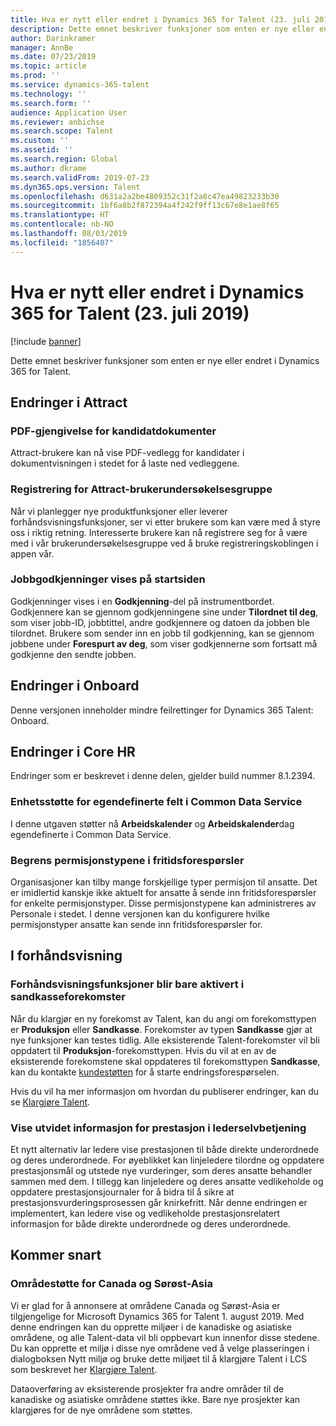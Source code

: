 ```yaml
---
title: Hva er nytt eller endret i Dynamics 365 for Talent (23. juli 2019)
description: Dette emnet beskriver funksjoner som enten er nye eller endret i Microsoft Dynamics 365 for Talent.
author: Darinkramer
manager: AnnBe
ms.date: 07/23/2019
ms.topic: article
ms.prod: ''
ms.service: dynamics-365-talent
ms.technology: ''
ms.search.form: ''
audience: Application User
ms.reviewer: anbichse
ms.search.scope: Talent
ms.custom: ''
ms.assetid: ''
ms.search.region: Global
ms.author: dkrame
ms.search.validFrom: 2019-07-23
ms.dyn365.ops.version: Talent
ms.openlocfilehash: d631a2a2be4809352c31f2a8c47ea49823233b30
ms.sourcegitcommit: 1bf6a8b2f872394a4f242f9ff13c67e8e1ae8f65
ms.translationtype: HT
ms.contentlocale: nb-NO
ms.lasthandoff: 08/03/2019
ms.locfileid: "1856407"
---
```

# <a name="whats-new-or-changed-in-dynamics-365-for-talent-july-23-2019"></a>Hva er nytt eller endret i Dynamics 365 for Talent (23. juli 2019)

[!include [banner](includes/banner.md)]

Dette emnet beskriver funksjoner som enten er nye eller endret i Dynamics 365 for Talent.

## <a name="changes-in-attract"></a>Endringer i Attract

### <a name="pdf-renderer-for-candidate-documents"></a>PDF-gjengivelse for kandidatdokumenter

Attract-brukere kan nå vise PDF-vedlegg for kandidater i dokumentvisningen i stedet for å laste ned vedleggene.

### <a name="signing-up-for-attract-user-research-group"></a>Registrering for Attract-brukerundersøkelsesgruppe 

Når vi planlegger nye produktfunksjoner eller leverer forhåndsvisningsfunksjoner, ser vi etter brukere som kan være med å styre oss i riktig retning. Interesserte brukere kan nå registrere seg for å være med i vår brukerundersøkelsesgruppe ved å bruke registreringskoblingen i appen vår.

### <a name="job-approvals-appear-on-the-home-page"></a>Jobbgodkjenninger vises på startsiden

Godkjenninger vises i en **Godkjenning**-del på instrumentbordet. Godkjennere kan se gjennom godkjenningene sine under **Tilordnet til deg**, som viser jobb-ID, jobbtittel, andre godkjennere og datoen da jobben ble tilordnet. Brukere som sender inn en jobb til godkjenning, kan se gjennom jobbene under **Forespurt av deg**, som viser godkjennerne som fortsatt må godkjenne den sendte jobben.

## <a name="changes-in-onboard"></a>Endringer i Onboard
Denne versjonen inneholder mindre feilrettinger for Dynamics 365 Talent: Onboard.

## <a name="changes-in-core-hr"></a>Endringer i Core HR
Endringer som er beskrevet i denne delen, gjelder build nummer 8.1.2394.

### <a name="entity-support-for-custom-fields-in-common-data-service"></a>Enhetsstøtte for egendefinerte felt i Common Data Service 

I denne utgaven støtter nå **Arbeidskalender** og **Arbeidskalender**dag egendefinerte i Common Data Service.

### <a name="restrict-leave-types-in-time-off-requests"></a>Begrens permisjonstypene i fritidsforespørsler

Organisasjoner kan tilby mange forskjellige typer permisjon til ansatte. Det er imidlertid kanskje ikke aktuelt for ansatte å sende inn fritidsforespørsler for enkelte permisjonstyper. Disse permisjonstypene kan administreres av Personale i stedet. I denne versjonen kan du konfigurere hvilke permisjonstyper ansatte kan sende inn fritidsforespørsler for. 

## <a name="in-preview"></a>I forhåndsvisning

### <a name="preview-features-are-enabled-only-in-sandbox-instances"></a>Forhåndsvisningsfunksjoner blir bare aktivert i sandkasseforekomster

Når du klargjør en ny forekomst av Talent, kan du angi om forekomsttypen er **Produksjon** eller **Sandkasse**. Forekomster av typen **Sandkasse** gjør at nye funksjoner kan testes tidlig. Alle eksisterende Talent-forekomster vil bli oppdatert til **Produksjon**-forekomsttypen. Hvis du vil at en av de eksisterende forekomstene skal oppdateres til forekomsttypen **Sandkasse**, kan du kontakte [kundestøtten](https://docs.microsoft.com/dynamics365/unified-operations/talent/talent-support) for å starte endringsforespørselen.

Hvis du vil ha mer informasjon om hvordan du publiserer endringer, kan du se [Klargjøre Talent](https://docs.microsoft.com/dynamics365/unified-operations/talent/provisioning-talent).

### <a name="view-extended-information-for-performance-in-manager-self-service"></a>Vise utvidet informasjon for prestasjon i lederselvbetjening

Et nytt alternativ lar ledere vise prestasjonen til både direkte underordnede og deres underordnede. For øyeblikket kan linjeledere tilordne og oppdatere prestasjonsmål og utstede nye vurderinger, som deres ansatte behandler sammen med dem. I tillegg kan linjeledere og deres ansatte vedlikeholde og oppdatere prestasjonsjournaler for å bidra til å sikre at prestasjonsvurderingsprosessen går knirkefritt. Når denne endringen er implementert, kan ledere vise og vedlikeholde prestasjonsrelatert informasjon for både direkte underordnede og deres underordnede. 

## <a name="coming-soon"></a>Kommer snart

### <a name="region-support-for-canada-and-southeast-asia"></a>Områdestøtte for Canada og Sørøst-Asia

Vi er glad for å annonsere at områdene Canada og Sørøst-Asia er tilgjengelige for Microsoft Dynamics 365 for Talent 1. august 2019. Med denne endringen kan du opprette miljøer i de kanadiske og asiatiske områdene, og alle Talent-data vil bli oppbevart kun innenfor disse stedene. Du kan opprette et miljø i disse nye områdene ved å velge plasseringen i dialogboksen Nytt miljø og bruke dette miljøet til å klargjøre Talent i LCS som beskrevet her [Klargjøre Talent](https://docs.microsoft.com/en-us/dynamics365/unified-operations/talent/provisioning-talent).

Dataoverføring av eksisterende prosjekter fra andre områder til de kanadiske og asiatiske områdene støttes ikke. Bare nye prosjekter kan klargjøres for de nye områdene som støttes.
